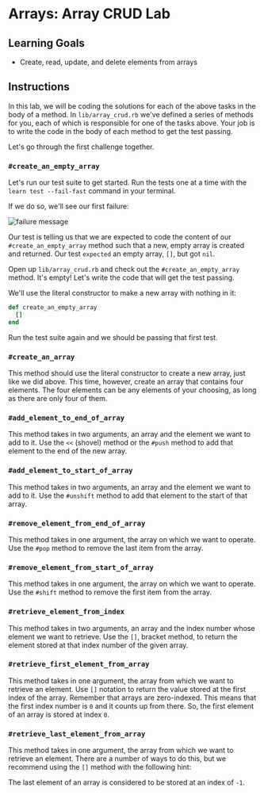 # Arrays: Array CRUD Lab

## Learning Goals

- Create, read, update, and delete elements from arrays

## Instructions

In this lab, we will be coding the solutions for each of the above tasks in the
body of a method. In `lib/array_crud.rb` we've defined a series of methods for
you, each of which is responsible for one of the tasks above. Your job is to
write the code in the body of each method to get the test passing.

Let's go through the first challenge together.

### `#create_an_empty_array`

Let's run our test suite to get started. Run the tests one at a time with the
`learn test --fail-fast` command in your terminal.

If we do so, we'll see our first failure:

![failure message](https://readme-pics.s3.amazonaws.com/Screen%20Shot%202015-10-26%20at%202.05.07%20PM.png)

Our test is telling us that we are expected to code the content of our
`#create_an_empty_array` method such that a new, empty array is created and
returned. Our test `expected` an empty array, `[]`, but got `nil`.

Open up `lib/array_crud.rb` and check out the `#create_an_empty_array` method.
It's empty! Let's write the code that will get the test passing.

We'll use the literal constructor to make a new array with nothing in it:

```ruby
def create_an_empty_array
  []
end
```

Run the test suite again and we should be passing that first test.

### `#create_an_array`

This method should use the literal constructor to create a new array, just like
we did above. This time, however, create an array that contains four elements.
The four elements can be any elements of your choosing, as long as there are
only four of them.

### `#add_element_to_end_of_array`

This method takes in two arguments, an array and the element we want to add to
it. Use the `<<` (shovel) method or the `#push` method to add that element to
the end of the new array.

### `#add_element_to_start_of_array`

This method takes in two arguments, an array and the element we want to add to
it. Use the `#unshift` method to add that element to the start of that array.

### `#remove_element_from_end_of_array`

This method takes in one argument, the array on which we want to operate. Use
the `#pop` method to remove the last item from the array.

### `#remove_element_from_start_of_array`

This method takes in one argument, the array on which we want to operate. Use
the `#shift` method to remove the first item from the array.

### `#retrieve_element_from_index`

This method takes in two arguments, an array and the index number whose element
we want to retrieve. Use the `[]`, bracket method, to return the element stored
at that index number of the given array.

### `#retrieve_first_element_from_array`

This method takes in one argument, the array from which we want to retrieve an
element. Use `[]` notation to return the value stored at the first index of the
array. Remember that arrays are zero-indexed. This means that the first index
number is `0` and it counts up from there. So, the first element of an array is
stored at index `0`.

### `#retrieve_last_element_from_array`

This method takes in one argument, the array from which we want to retrieve an
element. There are a number of ways to do this, but we recommend using the `[]`
method with the following hint:

The last element of an array is considered to be stored at an index of `-1`.
